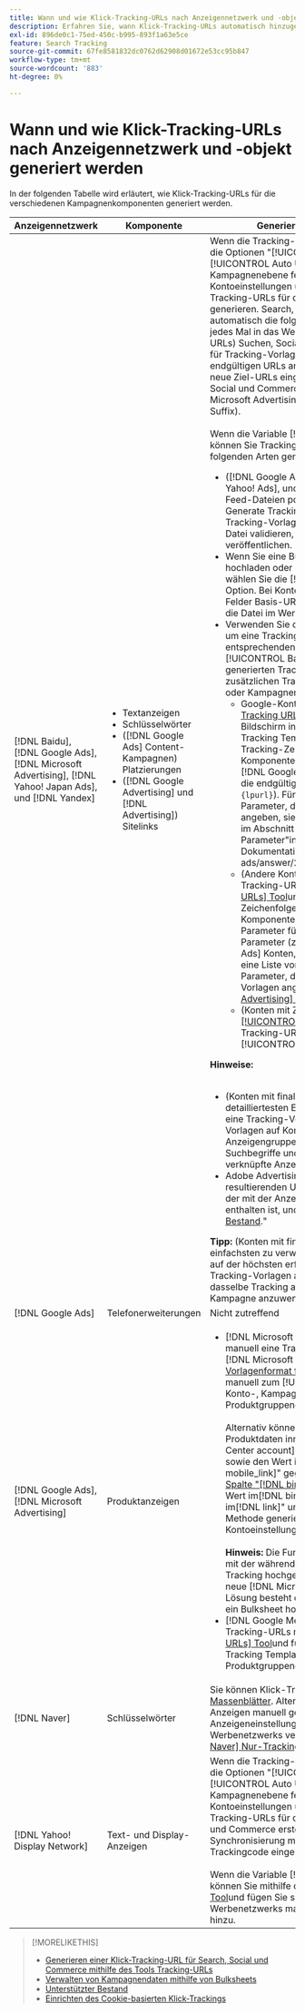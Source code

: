 ```yaml
---
title: Wann und wie Klick-Tracking-URLs nach Anzeigennetzwerk und -objekt generiert werden
description: Erfahren Sie, wann Klick-Tracking-URLs automatisch hinzugefügt werden und wann und wie sie manuell für verschiedene Kampagnenkomponenten hinzugefügt werden.
exl-id: 896de0c1-75ed-450c-b995-893f1a63e5ce
feature: Search Tracking
source-git-commit: 67fe8581832dc0762d62908d01672e53cc95b847
workflow-type: tm+mt
source-wordcount: '883'
ht-degree: 0%

---
```


# Wann und wie Klick-Tracking-URLs nach Anzeigennetzwerk und -objekt generiert werden

In der folgenden Tabelle wird erläutert, wie Klick-Tracking-URLs für die verschiedenen Kampagnenkomponenten generiert werden.

| Anzeigennetzwerk | Komponente | Generieren einer Klick-Tracking-URL |
| ---- | ---- | ---- |
| [!DNL Baidu], [!DNL Google Ads], [!DNL Microsoft Advertising], [!DNL Yahoo! Japan Ads], und [!DNL Yandex] | <ul><li>Textanzeigen</li><li>Schlüsselwörter</li><li>([!DNL Google Ads] Content-Kampagnen) Platzierungen</li><li>([!DNL Google Advertising] und [!DNL Advertising]) Sitelinks</li></ul> | Wenn die Tracking-Einstellungen für eine aktive Kampagne die Optionen &quot;[!UICONTROL EF Redirect]&quot; und &quot;[!UICONTROL Auto Upload]&quot;(entweder auf Kampagnenebene festgelegt oder aus den Kontoeinstellungen übernommen), müssen Sie keine Tracking-URLs für die Anzeigengruppenkomponenten generieren. Search, Social und Commerce erstellen automatisch die folgenden Tracking-URLs und laden sie jedes Mal in das Werbenetzwerk hoch: a) (Konten mit finalen URLs) Suchen, Social und Commerce-Tracking-Parameter für Tracking-Vorlagen und dieselben Parameter an die endgültigen URLs angehängt, b) (Konten mit Ziel-URLs) neue Ziel-URLs eingebettet in den Trackingcode für Search, Social und Commerce ([!DNL Google Ads] und [!DNL Microsoft Advertising] -Parameter (Suffix des finalen URL-Suffix).<br><br>Wenn die Variable [!UICONTROL Auto Upload] deaktiviert ist, können Sie Tracking-URLs für eine Komponente auf eine der folgenden Arten generieren:<ul><li>([!DNL Google Ads], [!DNL Microsoft Advertising], [!DNL Yahoo! Ads], und [!DNL Yandex]) Wenn Sie Anzeigen aus Feed-Dateien posten, wählen Sie die [!UICONTROL Generate Tracking URLs] -Option. Sie können die Tracking-Vorlagenfelder optional in jeder Bulksheet-Datei validieren, bevor Sie sie im Werbenetzwerk veröffentlichen.</li><li>Wenn Sie eine Bulksheet-Datei herunterladen, hochladen oder posten, die die Komponente enthält, wählen Sie die [!UICONTROL Generate Tracking URLs] -Option. Bei Konten mit Ziel-URLs können Sie optional die Felder Basis-URL/Endgültige URL validieren, bevor Sie die Datei im Werbenetzwerk veröffentlichen</li><li>Verwenden Sie die [[!UICONTROL Tracking URLs] Tool](/help/search-social-commerce/tools/click-tracking-url-generate.md) , um eine Tracking-URL zu generieren und sie manuell der entsprechenden [!UICONTROL Tracking Template] oder [!UICONTROL Base URL] -Feld. <b>Hinweis:</b> Die von Ihnen generierten Tracking-Vorlagen enthalten keine zusätzlichen Tracking-Parameter, die in den Konto- oder Kampagneneinstellungen angegeben sind.<ul><li>Google-Konten) Wechseln Sie zu [[!UICONTROL Tracking URLs] Tool](/help/search-social-commerce/tools/click-tracking-url-generate.md), kopieren Sie den Wert auf dem Bildschirm in den entsprechenden [!UICONTROL Tracking Template] und fügen Sie die gesamte Tracking-Zeichenfolge manuell zu den Komponenteneinstellungen hinzu. Sie müssen eine [!DNL Google Ads] [!DNL ValueTrack] -Parameter für die endgültige URL nach der `&url=` -Parameter (z. B. `{lpurl}`). Für eine Liste von [!DNL ValueTrack] Parameter, die die finalen URLs in Tracking-Vorlagen angeben, siehe &quot;Nur Tracking-Vorlage&quot;-Parameter im Abschnitt zu &quot;Verfügbar&quot; [!DNL ValueTrack] Parameter&quot;in der [[!DNL Google Ads] Dokumentation]9https://support.google.com/google-ads/answer/2375447.</li><li>(Andere Konten mit finalen URLs) Generieren Sie eine Tracking-URL mithilfe der [[!UICONTROL Tracking URLs] Tool](/help/search-social-commerce/tools/click-tracking-url-generate.md)und fügen Sie die gesamte Tracking-Zeichenfolge manuell zu den Komponenteneinstellungen hinzu. Sie müssen einen Parameter für die endgültige URL nach der `&url=` -Parameter (z. B. `{lpurl}`). Für [!DNL Yahoo! Japan Ads] Konten, den Parameter verwenden `{lpurl}`. Für eine Liste von [!DNL Microsoft Advertising] Parameter, die die endgültigen URLs in Tracking-Vorlagen angeben, finden Sie unter [[!DNL Microsoft Advertising] Dokumentation](https://help.bingads.microsoft.com/#apex/3/en/56799).</li><li>(Konten mit Ziel-URLs) Generieren Sie mithilfe der [[!UICONTROL Tracking URLs] Tool](/help/search-social-commerce/tools/click-tracking-url-generate.md)und fügen Sie die Tracking-URL manuell in die entsprechende [!UICONTROL Base URL] -Feld.</li></ul></li></ul><b>Hinweise:</b><br><br><ul><li>(Konten mit finalen URLs) Die Tracking-Vorlage auf der detailliertesten Ebene wird verwendet (z. B. überschreibt eine Tracking-Vorlage auf Suchbegriffebene die Vorlagen auf Konto-, Kampagnen- und Anzeigengruppenebene und Tracking-Vorlagen für Suchbegriffe und Platzierungen überschreiben sie für die verknüpfte Anzeige).</li><li>Adobe Advertising ordnet Klicks und den daraus resultierenden Umsatz aus Sitelinks dem Suchbegriff zu, der mit der Anzeige verbunden ist, in der der Sitelink enthalten ist, und nicht getrennt. Siehe &quot;[Unterstützter Bestand](/help/search-social-commerce/introduction/supported-inventory.md).&quot;</li></ul><b>Tipp:</b> (Konten mit finalen URLs) Das Tracking ist am einfachsten zu verwalten, wenn Sie Tracking-Vorlagen nur auf der höchsten erforderlichen Ebene erstellen - z. B. Tracking-Vorlagen auf Konto- oder Kampagnenebene, um dasselbe Tracking auf alle Entitäten in dem Konto oder der Kampagne anzuwenden. |
| [!DNL Google Ads] | Telefonerweiterungen | Nicht zutreffend |
| [!DNL Google Ads], [!DNL Microsoft Advertising] | Produktanzeigen | <ul><li>[!DNL Microsoft Merchant Center] Konten: Erstellen Sie manuell eine Tracking-URL für jedes Produkt in Ihrer [!DNL Microsoft Merchant Center] -Konto, das [Tracking-Vorlagenformat für Shopping-Anzeigen](/help/search-social-commerce/tracking/formats-click-tracking-microsoft.md)und fügen Sie sie manuell zum [!UICONTROL Tracking Template] in den Konto-, Kampagnen- oder Produktgruppeneinstellungen.<br><br>Alternativ können Sie die Tracking-URL den Produktdaten innerhalb der [!DNL Microsoft Merchant Center account]. Fügen Sie dazu die Tracking-URL sowie den Wert in die[!DNL link]&quot; oder &quot;[!DNL mobile_link]&quot; gegebenenfalls in einem [benutzerdefinierte Spalte &quot;[!DNL bingads_redirect]&quot;im Produkt-Feed](https://help.ads.microsoft.com/#apex/3/en/51084). Der Wert im[!DNL bingads_redirect]&quot; ersetzt die Werte im[!DNL link]&quot; und &quot;[!DNL mobile_link]&quot;. Mit dieser Methode generierte URLs enthalten keine in den Kontoeinstellungen angegebenen Tracking-Parameter.<br><br><b>Hinweis:</b> Die Funktion auf Konto- und Kampagnenebene, mit der während der Synchronisierung automatisch das Tracking hochgeladen wird, generiert kein Tracking für neue [!DNL Microsoft Advertising] Produktgruppen. Eine Lösung besteht darin, Tracking zu generieren, wenn Sie ein Bulksheet hochladen oder posten.</li><li>[!DNL Google Merchant Center] Konten: Generieren Sie Tracking-URLs mithilfe der [[!UICONTROL Tracking URLs] Tool](/help/search-social-commerce/tools/click-tracking-url-generate.md)und fügen Sie sie manuell zum [!UICONTROL Tracking Template] in den Konto-, Kampagnen- oder Produktgruppeneinstellungen.</li></ul> |
| [!DNL Naver] | Schlüsselwörter | Sie können Klick-Tracking für alle Anzeigen einrichten über [Massenblätter](/help/search-social-commerce/campaign-management/bulksheets/bulksheet-about.md). Alternativ können Sie Tracking-URLs für Anzeigen manuell generieren und manuell zu den Anzeigeneinstellungen hinzufügen, indem Sie den Editor des Werbenetzwerks verwenden. Siehe &quot;[Implementierung [!DNL Naver] Nur-Tracking-Konten](/help/search-social-commerce/campaign-management/naver-tracking-only-account-implement.md).&quot; |
| [!DNL Yahoo! Display Network] | Text- und Display-Anzeigen | Wenn die Tracking-Einstellungen für eine aktive Kampagne die Optionen &quot;[!UICONTROL EF Redirect]&quot; und &quot;[!UICONTROL Auto Upload]&quot;(entweder auf Kampagnenebene festgelegt oder aus den Kontoeinstellungen übernommen), müssen Sie keine Tracking-URLs für die Anzeigen generieren. Search, Social und Commerce erstellen und laden automatisch bei jeder Synchronisierung mit ihr neue Ziel-URLs hoch, die mit Trackingcode eingebettet sind.<br><br>Wenn die Variable [!UICONTROL Auto Upload] deaktiviert ist, können Sie mithilfe der [[!UICONTROL Tracking URLs] Tool](/help/search-social-commerce/tools/click-tracking-url-generate.md)und fügen Sie sie mithilfe des Editors des Werbenetzwerks manuell zu den Anzeigeneinstellungen hinzu. |

>[!MORELIKETHIS]
>
>* [Generieren einer Klick-Tracking-URL für Search, Social und Commerce mithilfe des Tools Tracking-URLs](/help/search-social-commerce/tools/click-tracking-url-generate.md)
>* [Verwalten von Kampagnendaten mithilfe von Bulksheets](/help/search-social-commerce/campaign-management/bulksheets/bulksheet-about.md)
>* [Unterstützter Bestand](/help/search-social-commerce/introduction/supported-inventory.md)
>* [Einrichten des Cookie-basierten Klick-Trackings](/help/search-social-commerce/tracking/click-tracking-set-up.md)
